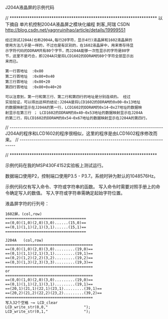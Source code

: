 J204A液晶屏的示例代码

// *******************************************************************
	以下摘自 单片机控制2004A液晶屏之模块化编程 刺客_阿瑞 CSDN
	http://blog.csdn.net/yagnruinihao/article/details/19999551

	经过测试J204A(也称2004A,每行20字符，显示4行)液晶屏和1602液晶屏的
    使用方法几乎是一样的，不过也是有区别的，在1602液晶屏中，用来寄存待显
    示字符代码的DDRAM共有80个字节，而J204A能够一次性显示的字符是80字
    节，这里不是巧合，即J204A只是将LCD1602的DDRAM的80个字符全部显示出
    来而已。

    第一行首地址  :0x80
    第二行首地址  :0x80+0x40
    第三行首地址  :0x80+20
    第四行首地址  :0x80+0x40+20

    可以注意到，第一行和第三行、第二行和第四行的地址是分别连续的。 经过
    实验验证，可以得出这样的结论:J204A是将LCD1602的DDRAM的0x00~0x13地址
    的数据映射显示在J204A的第一行，LCD1602的DDRAM的0x14~0x27地址的数据映
    射显示在第三行 ； LCD1602的DDRAM的0x40~0x53地址的数据映射显示在J204A
    的第二行，将LCD1602的DDRAM的0x54~0x67地址的数据映射显示在J204A的第四行。

// ----------------------------------------------------------------------------
    J204A的程序和LCD1602的程序很相似，这里的程序是由LCD1602程序修改而来。
// ----------------------------------------------------------------------------

// *******************************************************************

示例代码在我的MSP430F4152实验板上测试运行。

数据端口使用P2，控制端口使用P3.5 - P3.7。系统时钟为默认的1048576Hz。

示例代码仅有写入命令、字符或字符串的函数。 
写入命令时需要对照手册上的命令确定写入的数值。
写入字符或字符串需确定起始字符位置。

液晶屏字符的行列号：

	1602屏，(col,row)
	====================================
	==(0,0)(1,0)(2,0)(3,0)......(15,0)==
	==(0,1)(1,1)(2,1)(3,1)......(15,1)==
	====================================
	
	J204A	(col,row)
	=======================================
	==(0,0)(1,0)(2,0)(3,0).........(19,0)==
	==(0,1)(1,1)(2,1)(3,1).........(19,1)==
	==(0,2)(1,2)(2,2)(3,2).........(19,2)==
	==(0,3)(1,3)(2,3)(3,3).........(19,3)==
	=======================================
	or
	=======================================
	==(0,0)(1,0)(2,0)(3,0).........(19,0)==
	==(0,1)(1,1)(2,1)(3,1).........(19,1)==
	==(20,1)(21,1)(22,1)(23,1).........(39,1)==
	==(20,2)(21,2)(22,2)(23,2).........(39,2)==
	=======================================
	写入32个空格 ~= LCD_clear
	LCD_write_str(0,0,"                ");
	LCD_write_str(0,1,"                ");
	
	